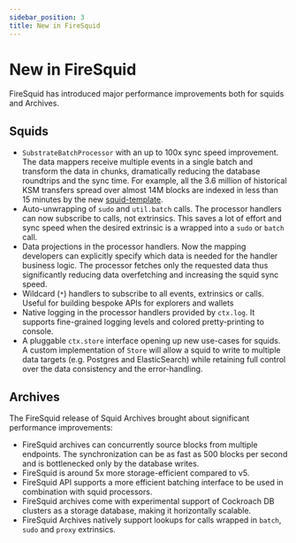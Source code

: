 ```yaml
---
sidebar_position: 3
title: New in FireSquid
---
```


# New in FireSquid

FireSquid has introduced major performance improvements both for squids and Archives.

## Squids

- `SubstrateBatchProcessor` with an up to 100x sync speed improvement. The data mappers receive multiple events in a single batch and transform the data in chunks, dramatically reducing the database roundtrips and the sync time. For example, all the 3.6 million of historical KSM transfers spread over almost 14M blocks are indexed in less than 15 minutes by the new [squid-template](https://github.com/subsquid/squid-template).
- Auto-unwrapping of `sudo` and `util.batch` calls. The processor handlers can now subscribe to calls, not extrinsics. This saves a lot of effort and sync speed when the desired extrinsic is a wrapped into a `sudo` or `batch` call. 
- Data projections in the processor handlers. Now the mapping developers can explicitly specify which data is needed for the handler business logic. The processor fetches only the requested data thus significantly reducing data overfetching and increasing the squid sync speed.
- Wildcard (`*`) handlers to subscribe to all events, extrinsics or calls. Useful for building bespoke APIs for explorers and wallets
- Native logging in the processor handlers provided by `ctx.log`. It supports fine-grained logging levels and colored pretty-printing to console.
- A pluggable `ctx.store` interface opening up new use-cases for squids. A custom implementation of `Store` will allow a squid to write to multiple data targets (e.g. Postgres and ElasticSearch) while retaining full control over the data consistency and the error-handling.

## Archives

The FireSquid release of Squid Archives brought about significant performance improvements:

- FireSquid archives can concurrently source blocks from multiple endpoints. The synchronization can be as fast as 500 blocks per second and is bottlenecked only by the database writes. 
- FireSquid is around 5x more storage-efficient compared to v5. 
- FireSquid API supports a more efficient batching interface to be used in combination with squid processors. 
- FireSquid archives come with experimental support of Cockroach DB clusters as a storage database, making it horizontally scalable. 
- FireSquid Archives natively support lookups for calls wrapped in `batch`, `sudo` and `proxy` extrinsics. 